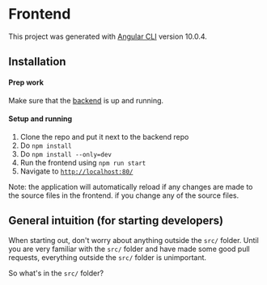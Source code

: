 # Frontend

This project was generated with [Angular CLI](https://github.com/angular/angular-cli) version 10.0.4.

## Installation

#### Prep work
Make sure that the [backend](https://github.com/Confluente/backend-v2) is up and running.

#### Setup and running
1. Clone the repo and put it next to the backend repo
2. Do `npm install`
3. Do `npm install --only=dev`
4. Run the frontend using `npm run start`
5. Navigate to [`http://localhost:80/`](http://localhost:80/)

Note: the application will automatically reload if any changes are made to the source files in the frontend.
if you change any of the source files.

## General intuition (for starting developers)
When starting out, don't worry about anything outside the `src/` folder. Until you are very familiar with the `src/` 
folder and have made some good pull requests, everything outside the `src/` folder is unimportant.

So what's in the `src/` folder?
